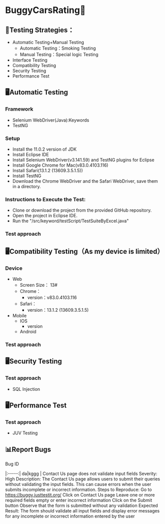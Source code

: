 # BuggyCarsRating🚗
## 🧠Testing Strategies：
+ Automatic Testing+Manual Testing
  - Automatic Testing：Smoking Testing
  - Manual Testing：Special logic Testing 
+ Interface Testing
+ Compatibility Testing
+ Security Testing
+ Performance Test


## 🖥️Automatic Testing
### Framework
+ Selenium WebDriver(Java):Keywords
+ TestNG
### Setup
  - Install the 11.0.2 version of JDK
  - Install Eclipse IDE
  - Install Selenium WebDriver(v3.141.59) and TestNG plugins for Eclipse
  - Install Google Chrome for Mac(v83.0.4103.116)
  - Install Safari(13.1.2 (13609.3.5.1.5))
  - Install TestNG
  - Download the Chrome WebDriver and the Safari WebDriver, save them in a directory.
### Instructions to Execute the Test:
+  Clone or download the project from the provided GitHub repository.
+  Open the project in Eclipse IDE.
+  Run the "/src/keyword/testScript/TestSuiteByExcel.java" 

### Test approach

## 🖥️Compatibility Testing（As my device is limited）
### Device
+ Web
  - Screen Size： 13#
  - Chrome：
    - version：v83.0.4103.116   
  - Safari：
    - version：13.1.2 (13609.3.5.1.5)    
+ Mobile
  - IOS
    - version   
  - Android
### Test approach

## 🖥️Security Testing
### Test approach
+ SQL Injection


## 🖥️Performance Test
### Test approach
+ JUV Testing

## 📊Report Bugs


Bug ID

|:-----:|
da|kggg
|  Contact Us page does not validate input fields
Severity: High
Description: The Contact Us page allows users to submit their queries without validating the input fields. This can cause errors when the user submits incomplete or incorrect information.
Steps to Reproduce:
Go to https://buggy.justtestit.org/
Click on Contact Us page
Leave one or more required fields empty or enter incorrect information
Click on the Submit button
Observe that the form is submitted without any validation
Expected Result: The form should validate all input fields and display error messages for any incomplete or incorrect information entered by the user
